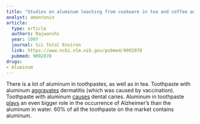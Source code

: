 ```yaml
---
title: "Studies on aluminum leaching from cookware in tea and coffee and evaluation of the content in the toothpaste, baking powder and paan masala"
analyst: amantonio
article:
  type: article
  authors: Rajwanshi
  year: 1997
  journal: Sci Total Environ
  link: https://www.ncbi.nlm.nih.gov/pubmed/9092078
  pubmed: 9092078
drugs:
- Aluminum
---
```


There is a lot of aluminum in toothpastes, as well as in tea.
Toothpaste with aluminum [aggravates](https://www.ncbi.nlm.nih.gov/pubmed/8462312) dermatitis (which was caused by vaccination).
Toothpaste with aluminum [causes](https://www.ncbi.nlm.nih.gov/pubmed/9118189) dental caries.
Aluminum in toothpaste [plays](https://www.ncbi.nlm.nih.gov/pubmed/2256453) an even bigger role in the occurrence of Alzheimer’s than the aluminum in water. 60% of all the toothpaste on the market contains aluminum.
